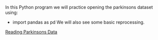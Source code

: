 In this Python program we will practice opening the parkinsons dataset using:
* import pandas as pd
We will also see some basic reprocessing.

[Reading Parkinsons Data](https://drive.google.com/open?id=10DucatE9iLG1K7RJnQ2nGnrKV5hkXpol)
